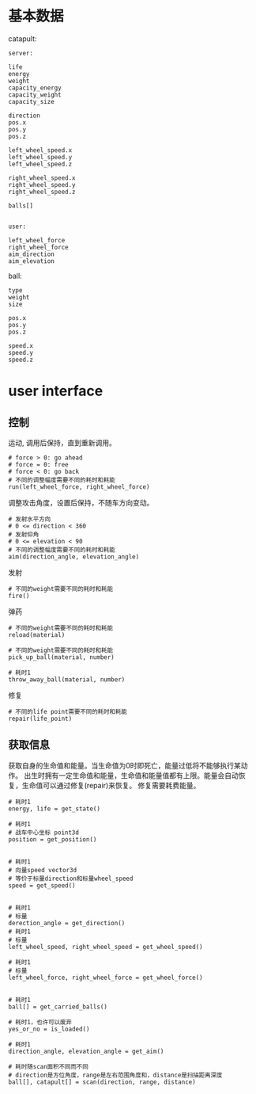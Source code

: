 # 基本数据

catapult:

    server:

    life
    energy
    weight
    capacity_energy
    capacity_weight
    capacity_size

    direction
    pos.x
    pos.y
    pos.z

    left_wheel_speed.x
    left_wheel_speed.y
    left_wheel_speed.z

    right_wheel_speed.x
    right_wheel_speed.y
    right_wheel_speed.z

    balls[]


    user:

    left_wheel_force
    right_wheel_force
    aim_direction
    aim_elevation


ball:

    type
    weight
    size

    pos.x
    pos.y
    pos.z

    speed.x
    speed.y
    speed.z


# user interface

## 控制

运动, 调用后保持，直到重新调用。

    # force > 0: go ahead
    # force = 0: free
    # force < 0: go back
    # 不同的调整幅度需要不同的耗时和耗能
    run(left_wheel_force, right_wheel_force)

调整攻击角度，设置后保持，不随车方向变动。

    # 发射水平方向
    # 0 <= direction < 360
    # 发射仰角
    # 0 <= elevation < 90
    # 不同的调整幅度需要不同的耗时和耗能
    aim(direction_angle, elevation_angle)

发射

    # 不同的weight需要不同的耗时和耗能
    fire()

弹药

    # 不同的weight需要不同的耗时和耗能
    reload(material)

    # 不同的weight需要不同的耗时和耗能
    pick_up_ball(material, number)

    # 耗时1
    throw_away_ball(material, number)

修复

    # 不同的life point需要不同的耗时和耗能
    repair(life_point)



## 获取信息

获取自身的生命值和能量。当生命值为0时即死亡，能量过低将不能够执行某动作。
出生时拥有一定生命值和能量，生命值和能量值都有上限。能量会自动恢复，生命值可以通过修复(repair)来恢复。
修复需要耗费能量。

    # 耗时1
    energy, life = get_state()

    # 耗时1
    # 战车中心坐标 point3d
    position = get_position()


    # 耗时1
    # 向量speed vector3d
    # 等价于标量direction和标量wheel_speed
    speed = get_speed()


    # 耗时1
    # 标量
    derection_angle = get_direction()
    # 耗时1
    # 标量
    left_wheel_speed, right_wheel_speed = get_wheel_speed()

    # 耗时1
    # 标量
    left_wheel_force, right_wheel_force = get_wheel_force()


    # 耗时1
    ball[] = get_carried_balls()

    # 耗时1，也许可以废弃
    yes_or_no = is_loaded()

    # 耗时1
    direction_angle, elevation_angle = get_aim()

    # 耗时随scan面积不同而不同
    # direction是方位角度，range是左右范围角度和，distance是扫描距离深度
    ball[], catapult[] = scan(direction, range, distance)

